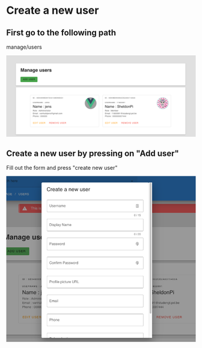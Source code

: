 # Create a new user

## First go to the following path

manage/users

![](../.gitbook/assets/screenshot-2020-04-18-at-14.14.55.png)

## Create a new user by pressing on "Add user"

Fill out the form and press "create new user" 

![](../.gitbook/assets/screenshot-2020-04-18-at-14.16.54.png)



